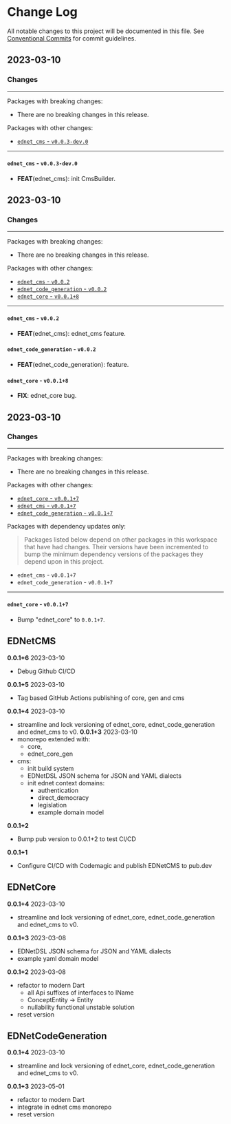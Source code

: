 # Change Log

All notable changes to this project will be documented in this file.
See [Conventional Commits](https://conventionalcommits.org) for commit guidelines.

## 2023-03-10

### Changes

---

Packages with breaking changes:

 - There are no breaking changes in this release.

Packages with other changes:

 - [`ednet_cms` - `v0.0.3-dev.0`](#ednet_cms---v003-dev0)

---

#### `ednet_cms` - `v0.0.3-dev.0`

 - **FEAT**(ednet_cms): init CmsBuilder.


## 2023-03-10

### Changes

---

Packages with breaking changes:

 - There are no breaking changes in this release.

Packages with other changes:

 - [`ednet_cms` - `v0.0.2`](#ednet_cms---v002)
 - [`ednet_code_generation` - `v0.0.2`](#ednet_code_generation---v002)
 - [`ednet_core` - `v0.0.1+8`](#ednet_core---v0018)

---

#### `ednet_cms` - `v0.0.2`

 - **FEAT**(ednet_cms): ednet_cms feature.

#### `ednet_code_generation` - `v0.0.2`

 - **FEAT**(ednet_code_generation): feature.

#### `ednet_core` - `v0.0.1+8`

 - **FIX**: ednet_core bug.


## 2023-03-10

### Changes

---

Packages with breaking changes:

 - There are no breaking changes in this release.

Packages with other changes:

 - [`ednet_core` - `v0.0.1+7`](#ednet_core---v0017)
 - [`ednet_cms` - `v0.0.1+7`](#ednet_cms---v0017)
 - [`ednet_code_generation` - `v0.0.1+7`](#ednet_code_generation---v0017)

Packages with dependency updates only:

> Packages listed below depend on other packages in this workspace that have had changes. Their versions have been incremented to bump the minimum dependency versions of the packages they depend upon in this project.

 - `ednet_cms` - `v0.0.1+7`
 - `ednet_code_generation` - `v0.0.1+7`

---

#### `ednet_core` - `v0.0.1+7`

 - Bump "ednet_core" to `0.0.1+7`.

## EDNetCMS

**0.0.1+6** 2023-03-10
+ Debug Github CI/CD

**0.0.1+5** 2023-03-10
+ Tag based GitHub Actions publishing of core, gen and cms

**0.0.1+4** 2023-03-10
+ streamline and lock versioning of ednet_core, ednet_code_generation and ednet_cms to v0.
  **0.0.1+3** 2023-03-10
+ monorepo extended with:
    - core,
    - ednet_core_gen
+ cms:
    - init build system
    - EDNetDSL JSON schema for JSON and YAML dialects
    - init ednet context domains:
        - authentication
        - direct_democracy
        - legislation
        - example domain model

**0.0.1+2**
- Bump pub version to 0.0.1+2 to test CI/CD

**0.0.1+1**
- Configure CI/CD with Codemagic and publish EDNetCMS to pub.dev

## EDNetCore
**0.0.1+4** 2023-03-10
+ streamline and lock versioning of ednet_core, ednet_code_generation and ednet_cms to v0.

**0.0.1+3** 2023-03-08
+ EDNetDSL JSON schema for JSON and YAML dialects
+ example yaml domain model

**0.0.1+2** 2023-03-08
+ refactor to modern Dart
    + all Api suffixes of interfaces to IName
    + ConceptEntity -> Entity
    + nullability functional unstable solution
+ reset version

## EDNetCodeGeneration
**0.0.1+4** 2023-03-10
+ streamline and lock versioning of ednet_core, ednet_code_generation and ednet_cms to v0.

**0.0.1+3** 2023-05-01
+ refactor to modern Dart
+ integrate in ednet cms monorepo
+ reset version


